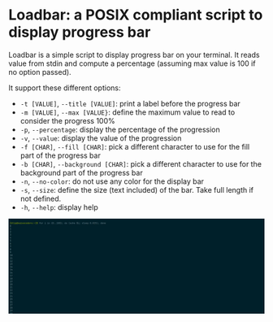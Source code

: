 Loadbar: a POSIX compliant script to display progress bar
=========================================================

Loadbar is a simple script to display progress bar on your terminal.
It reads value from stdin and compute a percentage (assuming max value is 100 if no option passed).

It support these different options:

 - `-t [VALUE]`, `--title [VALUE]`: print a label before the progress bar
 - `-m [VALUE]`, `--max [VALUE}`: define the maximum value to read to consider the progress 100%
 - `-p`, `--percentage`: display the percentage of the progression
 - `-v`, `--value`: display the value of the progression
 - `-f [CHAR]`, `--fill [CHAR]`: pick a different character to use for the fill part of the progress bar
 - `-b [CHAR]`, `--background [CHAR]`: pick a different character to use for the background part of the progress bar
 - `-n`, `--no-color`: do not use any color for the display bar
 - `-s`, `--size`: define the size (text included) of the bar. Take full length if not defined.
 - `-h`, `--help`: display help

![demonstration](./loadbar_demo.gif)
